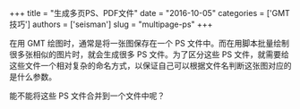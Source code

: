 +++
title = "生成多页PS、PDF文件"
date = "2016-10-05"
categories = ['GMT技巧']
authors = ['seisman']
slug = "multipage-ps"
+++

在用 GMT 绘图时，通常是将一张图保存在一个 PS 文件中。而在用脚本批量绘制很多张相似的图片时，就会生成很多 PS 文件。为了区分这些 PS 文件，就需要给这些文件一个相对复杂的命名方式，以保证自己可以根据文件名判断这张图对应的是什么参数。

能不能将这些 PS 文件合并到一个文件中呢？
